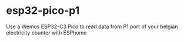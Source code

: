 # esp32-pico-p1
Use a Wemos ESP32-C3 Pico to read data from P1 port of your belgian electricity counter with ESPhome
